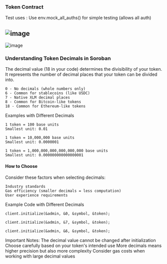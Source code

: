 ### Token Contract

Test uses : Use env.mock_all_auths() for simple testing (allows all auth)

![image](https://github.com/user-attachments/assets/0649f288-75a7-42e3-a174-33efd5e66668)
---

![image](https://github.com/user-attachments/assets/0e70065c-429a-4b11-a320-dcbda792a792)


### Understanding Token Decimals in Soroban
The decimal value (18 in your code) determines the divisibility of your token. 
It represents the number of decimal places that your token can be divided into.

```Common Decimal Values
0 - No decimals (whole numbers only)
6 - Common for stablecoins (like USDC)
7 - Native XLM decimal places
8 - Common for Bitcoin-like tokens
18 - Common for Ethereum-like tokens
```

Examples with Different Decimals
```Decimal: 2
1 token = 100 base units
Smallest unit: 0.01
```

```Decimal: 7 (XLM standard)
1 token = 10,000,000 base units
Smallest unit: 0.0000001
```

```Decimal: 18 (Your current setting)
1 token = 1,000,000,000,000,000,000 base units
Smallest unit: 0.000000000000000001
```


#### How to Choose
Consider these factors when selecting decimals:
  ```Use case of your token
  Industry standards
  Gas efficiency (smaller decimals = less computation)
  User experience requirements
```

Example Code with Different Decimals
```// For a whole number token
client.initialize(&admin, &0, &symbol, &token);
```

```// For an XLM-like token
client.initialize(&admin, &7, &symbol, &token);
```
```// For a stablecoin-like token
client.initialize(&admin, &6, &symbol, &token);
```


Important Notes:
The decimal value cannot be changed after initialization
Choose carefully based on your token's intended use
More decimals means higher precision but also more complexity
Consider gas costs when working with large decimal values

